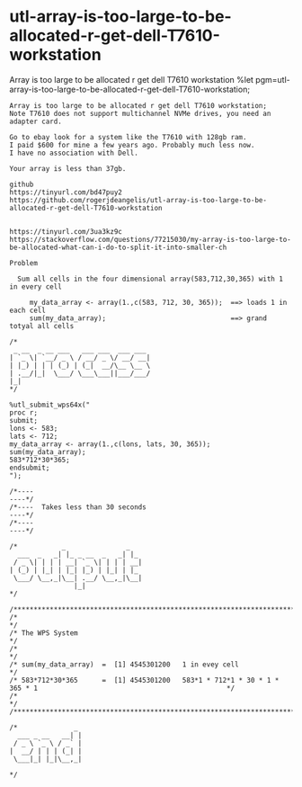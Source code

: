 # utl-array-is-too-large-to-be-allocated-r-get-dell-T7610-workstation
Array is too large to be allocated r get dell T7610 workstation
    %let pgm=utl-array-is-too-large-to-be-allocated-r-get-dell-T7610-workstation;

    Array is too large to be allocated r get dell T7610 workstation;
    Note T7610 does not support multichannel NVMe drives, you need an adapter card.

    Go to ebay look for a system like the T7610 with 128gb ram.
    I paid $600 for mine a few years ago. Probably much less now.
    I have no association with Dell.

    Your array is less than 37gb.

    github
    https://tinyurl.com/bd47puy2
    https://github.com/rogerjdeangelis/utl-array-is-too-large-to-be-allocated-r-get-dell-T7610-workstation


    https://tinyurl.com/3ua3kz9c
    https://stackoverflow.com/questions/77215030/my-array-is-too-large-to-be-allocated-what-can-i-do-to-split-it-into-smaller-ch

    Problem

      Sum all cells in the four dimensional array(583,712,30,365) with 1 in every cell

         my_data_array <- array(1.,c(583, 712, 30, 365));  ==> loads 1 in each cell
         sum(my_data_array);                               ==> grand totyal all cells

    /*
     _ __  _ __ ___   ___ ___  ___ ___
    | `_ \| `__/ _ \ / __/ _ \/ __/ __|
    | |_) | | | (_) | (_|  __/\__ \__ \
    | .__/|_|  \___/ \___\___||___/___/
    |_|
    */

    %utl_submit_wps64x("
    proc r;
    submit;
    lons <- 583;
    lats <- 712;
    my_data_array <- array(1.,c(lons, lats, 30, 365));
    sum(my_data_array);
    583*712*30*365;
    endsubmit;
    ");

    /*----                                                                   ----*/
    /*----  Takes less than 30 seconds                                       ----*/
    /*----                                                                   ----*/

    /*           _               _
      ___  _   _| |_ _ __  _   _| |_
     / _ \| | | | __| `_ \| | | | __|
    | (_) | |_| | |_| |_) | |_| | |_
     \___/ \__,_|\__| .__/ \__,_|\__|
                    |_|
    */

    /**************************************************************************************************************************/
    /*                                                                                                                        */
    /* The WPS System                                                                                                         */
    /*                                                                                                                        */
    /* sum(my_data_array)  =  [1] 4545301200   1 in evey cell                                                                 */
    /* 583*712*30*365      =  [1] 4545301200   583*1 * 712*1 * 30 * 1 * 365 * 1                                               */
    /*                                                                                                                        */
    /**************************************************************************************************************************/

    /*              _
      ___ _ __   __| |
     / _ \ `_ \ / _` |
    |  __/ | | | (_| |
     \___|_| |_|\__,_|

    */
